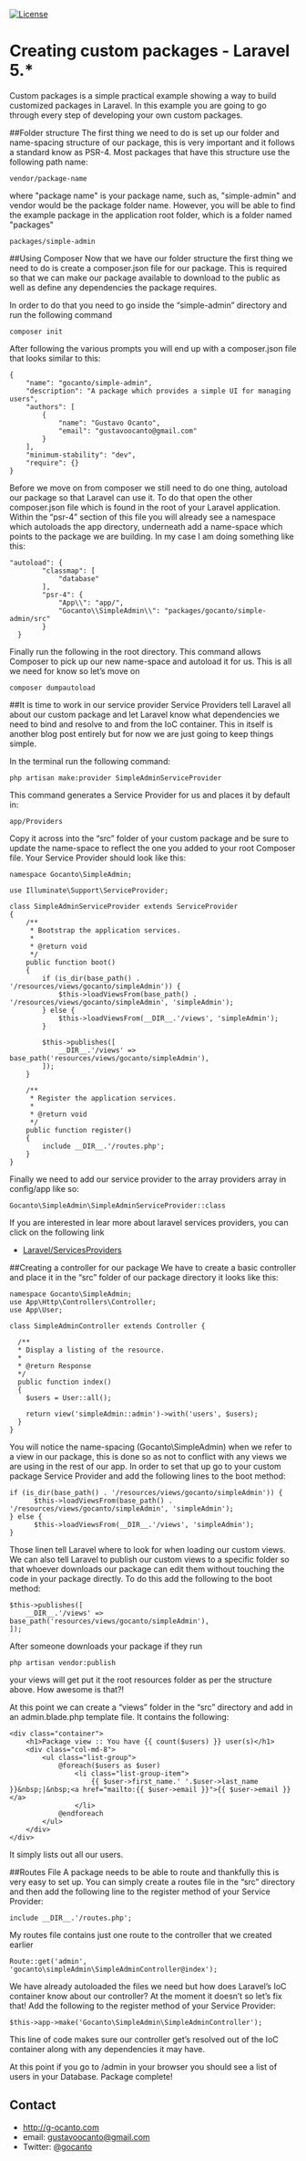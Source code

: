
[![License](https://poser.pugx.org/laravel/framework/license.svg)](https://packagist.org/packages/laravel/framework)


Creating custom packages - Laravel 5.*
======
Custom packages is a simple practical example showing a way to build customized packages in Laravel. In this example you are going to go through every step of developing your own custom packages. 

##Folder structure
The first thing we need to do is set up our folder and name-spacing structure of our package, this is very important and it follows a standard know as PSR-4. Most packages that have this structure use the following path name:

```
vendor/package-name
```
where "package name" is your package name, such as, "simple-admin" and vendor would be the package folder name. However, you will be able to find the example package in the application root folder, which is a folder named "packages"
```
packages/simple-admin
```

##Using Composer
Now that we have our folder structure the first thing we need to do is create a composer.json file for our package. This is required so that we can make our package available to download to the public as well as define any dependencies the package requires.

In order to do that you need to go inside the “simple-admin” directory and run the following command

```
composer init
```

After following the various prompts you will end up with a composer.json file that looks similar to this:

```
{
    "name": "gocanto/simple-admin",
    "description": "A package which provides a simple UI for managing users",
    "authors": [
        {
            "name": "Gustavo Ocanto",
            "email": "gustavoocanto@gmail.com"
        }
    ],
    "minimum-stability": "dev",
    "require": {}
}
```

Before we move on from composer we still need to do one thing, autoload our package so that Laravel can use it. To do that open the other composer.json file which is found in the root of your Laravel application. Within the “psr-4” section of this file you will already see a namespace which autoloads the app directory, underneath add a name-space which points to the package we are building. In my case I am doing something like this:

```
"autoload": {
        "classmap": [
            "database"
        ],
        "psr-4": {
            "App\\": "app/",
            "Gocanto\\SimpleAdmin\\": "packages/gocanto/simple-admin/src"
        }
  }
```

Finally run the following in the root directory. This command allows Composer to pick up our new name-space and autoload it for us. This is all we need for know so let’s move on

```
composer dumpautoload
```

##It is time to work in our service provider
Service Providers tell Laravel all about our custom package and let Laravel know what dependencies we need to bind and resolve to and from the IoC container. This in itself is another blog post entirely but for now we are just going to keep things simple.

In the terminal run the following command:

```
php artisan make:provider SimpleAdminServiceProvider
```
This command generates a Service Provider for us and places it by default in:
```
app/Providers
```

Copy it across into the “src” folder of your custom package and be sure to update the name-space to reflect the one you added to your root Composer file. Your Service Provider should look like this:

```
namespace Gocanto\SimpleAdmin;

use Illuminate\Support\ServiceProvider;

class SimpleAdminServiceProvider extends ServiceProvider
{
    /**
     * Bootstrap the application services.
     *
     * @return void
     */
    public function boot()
    {
        if (is_dir(base_path() . '/resources/views/gocanto/simpleAdmin')) {
            $this->loadViewsFrom(base_path() . '/resources/views/gocanto/simpleAdmin', 'simpleAdmin');
        } else {
            $this->loadViewsFrom(__DIR__.'/views', 'simpleAdmin');
        }

        $this->publishes([
            __DIR__.'/views' => base_path('resources/views/gocanto/simpleAdmin'),
        ]);
    }

    /**
     * Register the application services.
     *
     * @return void
     */
    public function register()
    {
        include __DIR__.'/routes.php';
    }
}
```

Finally we need to add our service provider to the array providers array in config/app like so:

```
Gocanto\SimpleAdmin\SimpleAdminServiceProvider::class
```

If you are interested in lear more about laravel services providers, you can click on the following link 
* [Laravel/ServicesProviders](http://laravel.com/docs/5.1/providers)

##Creating a controller for our package
We have to create a basic controller and place it in the “src” folder of our package directory it looks like this:

```
namespace Gocanto\SimpleAdmin;
use App\Http\Controllers\Controller;
use App\User;

class SimpleAdminController extends Controller {

  /**
  * Display a listing of the resource.
  *
  * @return Response
  */
  public function index()
  {
    $users = User::all();

    return view('simpleAdmin::admin')->with('users', $users);
  }
}
```

You will notice the name-spacing (Gocanto\SimpleAdmin) when we refer to a view in our package, this is done so as not to conflict with any views we are using in the rest of our app. In order to set that up go to your custom package Service Provider and add the following lines to the boot method:

```
if (is_dir(base_path() . '/resources/views/gocanto/simpleAdmin')) {
      $this->loadViewsFrom(base_path() . '/resources/views/gocanto/simpleAdmin', 'simpleAdmin');
} else {
      $this->loadViewsFrom(__DIR__.'/views', 'simpleAdmin');
}
```

Those linen tell Laravel where to look for when loading our custom views. We can also tell Laravel to publish our custom views to a specific folder so that whoever downloads our package can edit them without touching the code in your package directly. To do this add the following to the boot method:

```
$this->publishes([
    __DIR__.'/views' => base_path('resources/views/gocanto/simpleAdmin'),
]);
```

After someone downloads your package if they run

```
php artisan vendor:publish
```

your views will get put it the root resources folder as per the structure above. How awesome is that?!  

At this point we can create a “views” folder in the “src” directory and add in an admin.blade.php template file. It contains the following:

```
<div class="container">
	<h1>Package view :: You have {{ count($users) }} user(s)</h1>
	<div class="col-md-8">
		<ul class="list-group">
			@foreach($users as $user)
				<li class="list-group-item">
					{{ $user->first_name.' '.$user->last_name }}&nbsp;|&nbsp;<a href="mailto:{{ $user->email }}">{{ $user->email }}</a>
				</li>
			@endforeach
		</ul>
	</div>
</div>
```

It simply lists out all our users.

##Routes File
A package needs to be able to route and thankfully this is very easy to set up. You can simply create a routes file in the “src” directory and then add the following line to the register method of your Service Provider:

```
include __DIR__.'/routes.php';
```

My routes file contains just one route to the controller that we created earlier

```
Route::get('admin', 'gocanto\simpleAdmin\SimpleAdminController@index');
```

We have already autoloaded the files we need but how does Laravel’s IoC container know about our controller? At the moment it doesn’t so let’s fix that! Add the following to the register method of your Service Provider:

```
$this->app->make('Gocanto\SimpleAdmin\SimpleAdminController');
```

This line of code makes sure our controller get’s resolved out of the IoC container along with any dependencies it may have.

At this point if you go to /admin in your browser you should see a list of users in your Database. Package complete!


## Contact
* http://g-ocanto.com
* email: gustavoocanto@gmail.com
* Twitter: [@gocanto](https://twitter.com/gocanto "gocanto on twitter")
